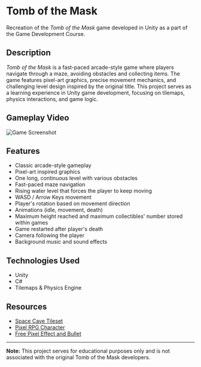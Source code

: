# Tomb of the Mask
Recreation of the *Tomb of the Mask* game developed in Unity as a part of the Game Development Course.

## Description
*Tomb of the Mask* is a fast-paced arcade-style game where players navigate through a maze, avoiding obstacles and collecting items. The game features pixel-art graphics, precise movement mechanics, and challenging level design inspired by the original title. This project serves as a learning experience in Unity game development, focusing on tilemaps, physics interactions, and game logic.

## Gameplay Video
![Game Screenshot]()
<embed the video>

## Features
- Classic arcade-style gameplay
- Pixel-art inspired graphics
- One long, continuous level with various obstacles
- Fast-paced maze navigation
- Rising water level that forces the player to keep moving
- WASD / Arrow Keys movement
- Player's rotation based on movement direction
- Animations (idle, movement, death)
- Maximum height reached and maximum collectibles' number stored within games
- Game restarted after player's death
- Camera following the player
- Background music and sound effects

## Technologies Used
- Unity
- C#
- Tilemaps & Physics Engine

## Resources
- [Space Cave Tileset](https://m039.itch.io/blue-space-cave-tileset)
- [Pixel RPG Character](https://snoblin.itch.io/pixel-rpg-free-npc)
- [Free Pixel Effect and Bullet](https://bdragon1727.itch.io/free-effect-and-bullet-16x16)


---
**Note:** This project serves for educational purposes only and is not associated with the original Tomb of the Mask developers.
